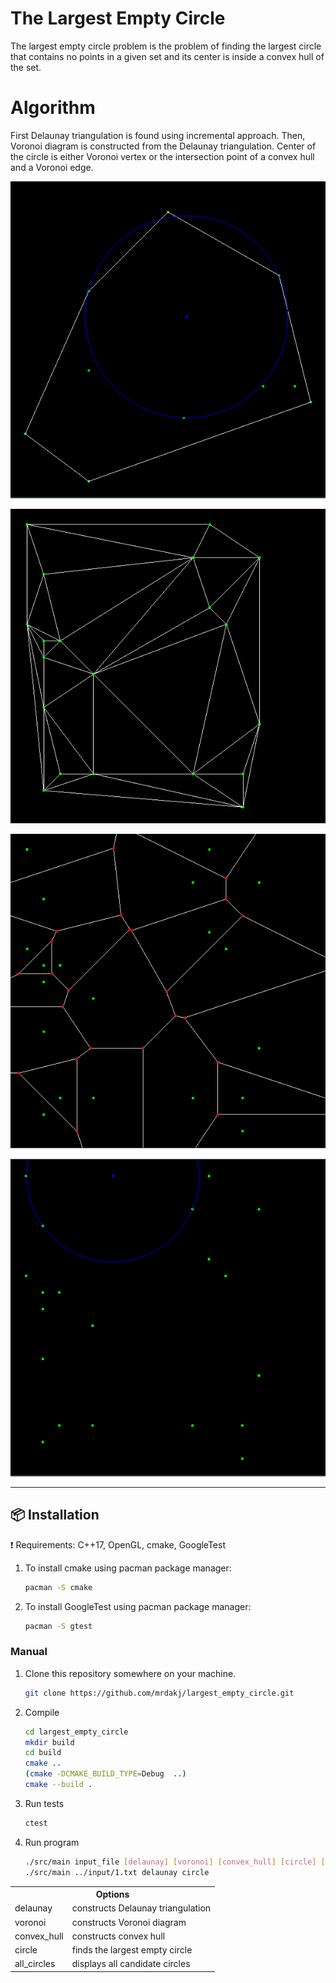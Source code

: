 # The Largest Empty Circle 

The largest empty circle problem is the problem of finding the largest circle that contains no points in a given set and its center is inside a convex hull of the set.

# Algorithm

First Delaunay triangulation is found using incremental approach. Then, Voronoi diagram is constructed from the Delaunay triangulation. Center of the circle is either Voronoi vertex or the intersection point of a convex hull and a Voronoi edge.

![Alt text](out/4_circle_convex_hull.png?raw=true "Largest empty circle")

![Alt text](out/2_delaunay.png?raw=true "Delaunay triangulation")

![Alt text](out/2_voronoi.png?raw=true "Voronoi diagram")

![Alt text](out/2_circle.png?raw=true "Largest empty circle")

***
## :package: Installation
:exclamation: Requirements: C++17, OpenGL, cmake, GoogleTest

1. To install cmake using pacman package manager:

    ```sh
    pacman -S cmake

    ```

2. To install GoogleTest using pacman package manager:

    ```sh
    pacman -S gtest

    ```

### Manual

1. Clone this repository somewhere on your machine.

    ```sh
    git clone https://github.com/mrdakj/largest_empty_circle.git

    ```
2. Compile

    ```sh
    cd largest_empty_circle
    mkdir build
    cd build
    cmake ..
    (cmake -DCMAKE_BUILD_TYPE=Debug  ..) 
    cmake --build .

    ```

3. Run tests

    ```sh
    ctest

    ```

3. Run program

    ```sh
    ./src/main input_file [delaunay] [voronoi] [convex_hull] [circle] [all_circles]
    ./src/main ../input/1.txt delaunay circle 

    ```


<table>
  <tr>
    <th colspan="2">Options</th>
  </tr>
  <tr>
    <td>delaunay</td><td>constructs Delaunay triangulation</td>
  </tr>
  <tr>
    <td>voronoi</td><td>constructs Voronoi diagram</td>
  </tr>
  <tr>
    <td>convex_hull</td><td>constructs convex hull</td>
  </tr>
  <tr>
    <td>circle</td><td>finds the largest empty circle</td>
  </tr>
  <tr>
    <td>all_circles</td><td>displays all candidate circles</td>
  </tr>
</table>
